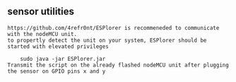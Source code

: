 ## sensor utilities

	https://github.com/4refr0nt/ESPlorer is recommeneded to communicate with the nodeMCU unit.
	to propertly detect the unit on your system, ESPlorer should be started with elevated privileges
	
		sudo java -jar ESPlorer.jar
	Transmit the script on the already flashed nodeMCU unit after plugging the sensor on GPIO pins x and y

